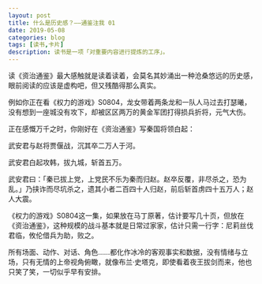 ```yaml
---
layout: post
title: 什么是历史感？——通鉴注我 01
date: 2019-05-08
categories: blog
tags: [读书,卡片]
description: 读书是一项「对重要内容进行提炼的工序」。
---
```


读《资治通鉴》最大感触就是读着读着，会莫名其妙涌出一种沧桑悠远的历史感，眼前阅读的应该是虚构吧，但又残酷得那么真实。

例如你正在看《权力的游戏》S0804，龙女带着两条龙和一队人马过去打瑟曦，没有想到一座城没有攻下，却被区区两万的黄金军团打得损兵折将，元气大伤。

正在感慨万千之时，你刚好在《资治通鉴》写秦国将领白起：

武安君与赵将贾偃战，沉其卒二万人于河。

武安君白起攻韩，拔九城，斩首五万。

武安君曰：「秦已拔上党，上党民不乐为秦而归赵。赵卒反覆，非尽杀之，恐为乱。」乃挟诈而尽坑杀之，遗其小者二百四十人归赵，前后斩首虏四十五万人；赵人大震。

《权力的游戏》S0804这一集，如果放在马丁原著，估计要写几十页，但放在《资治通鉴》，这种规模的战斗基本就是日常过家家，估计只需一行字：尼莉丝伐君临，攸伦借兵为助，败之。

所有场面、动作、对话、角色……都化作冰冷的客观事实和数据，没有情绪与立场，只有无情的上帝视角俯瞰，就像布兰·史塔克，即使看着夜王拔剑而来，他也只笑了笑，一切似乎早有安排。
